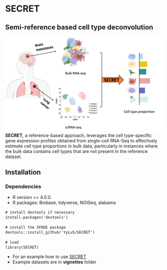 # SECRET
## Semi-reference based cell type deconvolution
![](./SECRETdiagram.png)
**SECRET**, a reference-based approach, leverages the cell type-specific gene expression profiles obtained from single-cell RNA-Seq to effectively estimate cell type proportions in bulk data, particularly in instances where the bulk data contains cell types that are not present in the reference dataset.


## Installation

### Dependencies
- R version >= 4.0.0.
- R packages: Biobase, tidyverse, NOISeq, alabama

```{r}
# install devtools if necessary
install.packages('devtools')

# install the SPADE package
devtools::install_github('YyLu5/SECRET')

# load
library(SECRET)
```

- For an example how to use [SECRET](https://yylu5.github.io/SECRET/Intro_to_SECRET.html)
- Example datasets are in **vignettes** folder

